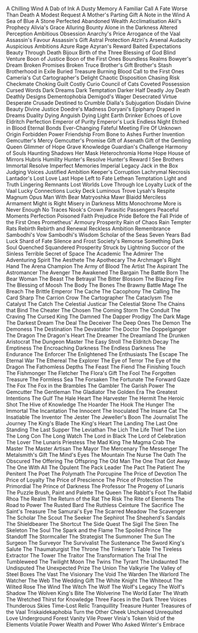 A Chilling Wind
A Dab of Ink
A Dusty Memory
A Familiar Call
A Fate Worse Than Death
A Modest Request
A Mother's Parting Gift
A Note in the Wind
A Sea of Blue
A Stone Perfected
Abandoned Wealth
Acclimatisation
Akil's Prophecy
Alivia's Grace
Alluring Bounty
Alone in the Darkness
Altered Perception
Ambitious Obsession
Anarchy's Price
Arrogance of the Vaal
Assassin's Favour
Assassin's Gift
Astral Protection
Atziri's Arsenal
Audacity
Auspicious Ambitions
Azure Rage
Azyran's Reward
Baited Expectations
Beauty Through Death
Bijoux
Birth of the Three
Blessing of God
Blind Venture
Boon of Justice
Boon of the First Ones
Boundless Realms
Bowyer's Dream
Broken Promises
Broken Truce
Brother's Gift
Brother's Stash
Brotherhood in Exile
Buried Treasure
Burning Blood
Call to the First Ones
Cameria's Cut
Cartographer's Delight
Chaotic Disposition
Chasing Risk
Checkmate
Choking Guilt
Costly Curio
Council of Cats
Coveted Possession
Cursed Words
Dark Dreams
Dark Temptation
Darker Half
Deadly Joy
Death
Deathly Designs
Dementophobia
Demigod's Wager
Desecrated Virtue
Desperate Crusade
Destined to Crumble
Dialla's Subjugation
Disdain
Divine Beauty
Divine Justice
Doedre's Madness
Doryani's Epiphany
Draped in Dreams
Duality
Dying Anguish
Dying Light
Earth Drinker
Echoes of Love
Eldritch Perfection
Emperor of Purity
Emperor's Luck
Endless Night
Etched in Blood
Eternal Bonds
Ever-Changing
Fateful Meeting
Fire Of Unknown Origin
Forbidden Power
Friendship
From Bone to Ashes
Further Invention
Gemcutter's Mercy
Gemcutter's Promise
Gift of Asenath
Gift of the Gemling Queen
Glimmer of Hope
Grave Knowledge
Guardian's Challenge
Harmony of Souls
Haunting Shadows
Her Mask
Heterochromia
Home
Hope
House of Mirrors
Hubris
Humility
Hunter's Resolve
Hunter's Reward
I See Brothers
Immortal Resolve
Imperfect Memories
Imperial Legacy
Jack in the Box
Judging Voices
Justified Ambition
Keeper's Corruption
Lachrymal Necrosis
Lantador's Lost Love
Last Hope
Left to Fate
Lethean Temptation
Light and Truth
Lingering Remnants
Lost Worlds
Love Through Ice
Loyalty
Luck of the Vaal
Lucky Connections
Lucky Deck
Luminous Trove
Lysah's Respite
Magnum Opus
Man With Bear
Matryoshka
Mawr Blaidd
Merciless Armament
Might is Right
Misery in Darkness
Mitts
Monochrome
More is Never Enough
No Traces
Nook's Crown
Parasitic Passengers
Peaceful Moments
Perfection
Poisoned Faith
Prejudice
Pride Before the Fall
Pride of the First Ones
Prometheus' Armoury
Prosperity
Rain of Chaos
Rain Tempter
Rats
Rebirth
Rebirth and Renewal
Reckless Ambition
Remembrance
Sambodhi's Vow
Sambodhi's Wisdom
Scholar of the Seas
Seven Years Bad Luck
Shard of Fate
Silence and Frost
Society's Remorse
Something Dark
Soul Quenched
Squandered Prosperity
Struck by Lightning
Succor of the Sinless
Terrible Secret of Space
The Academic
The Admirer
The Adventuring Spirit
The Aesthete
The Apothecary
The Archmage's Right Hand
The Arena Champion
The Army of Blood
The Artist
The Aspirant
The Astromancer
The Avenger
The Awakened
The Bargain
The Battle Born
The Bear Woman
The Beast
The Betrayal
The Bitter Blossom
The Blazing Fire
The Blessing of Moosh
The Body
The Bones
The Brawny Battle Mage
The Breach
The Brittle Emperor
The Cache
The Cacophony
The Calling
The Card Sharp
The Carrion Crow
The Cartographer
The Cataclysm
The Catalyst
The Catch
The Celestial Justicar
The Celestial Stone
The Chains that Bind
The Cheater
The Chosen
The Coming Storm
The Conduit
The Craving
The Cursed King
The Damned
The Dapper Prodigy
The Dark Mage
The Darkest Dream
The Deal
The Deceiver
The Deep Ones
The Demon
The Demoness
The Destination
The Devastator
The Doctor
The Doppelganger
The Dragon
The Dragon's Heart
The Dreamer
The Dreamland
The Drunken Aristocrat
The Dungeon Master
The Easy Stroll
The Eldritch Decay
The Emptiness
The Encroaching Darkness
The Endless Darkness
The Endurance
The Enforcer
The Enlightened
The Enthusiasts
The Escape
The Eternal War
The Ethereal
The Explorer
The Eye of Terror
The Eye of the Dragon
The Fathomless Depths
The Feast
The Fiend
The Finishing Touch
The Fishmonger
The Fletcher
The Flora's Gift
The Fool
The Forgotten Treasure
The Formless Sea
The Forsaken
The Fortunate
The Forward Gaze
The Fox
The Fox in the Brambles
The Gambler
The Garish Power
The Gemcutter
The Gentleman
The Gladiator
The Golden Era
The Greatest Intentions
The Gulf
The Hale Heart
The Harvester
The Hermit
The Heroic Shot
The Hive of Knowledge
The Hoarder
The Hook
The Hunger
The Immortal
The Incantation
The Innocent
The Inoculated
The Insane Cat
The Insatiable
The Inventor
The Jester
The Jeweller's Boon
The Journalist
The Journey
The King's Blade
The King's Heart
The Landing
The Last One Standing
The Last Supper
The Leviathan
The Lich
The Life Thief
The Lion
The Long Con
The Long Watch
The Lord in Black
The Lord of Celebration
The Lover
The Lunaris Priestess
The Mad King
The Magma Crab
The Master
The Master Artisan
The Mayor
The Mercenary
The Messenger
The Metalsmith's Gift
The Mind's Eyes
The Mountain
The Nurse
The Oath
The Obscured
The Offering
The Offspring
The Old Man
The One That Got Away
The One With All
The Opulent
The Pack Leader
The Pact
The Patient
The Penitent
The Poet
The Polymath
The Porcupine
The Price of Devotion
The Price of Loyalty
The Price of Prescience
The Price of Protection
The Primordial
The Prince of Darkness
The Professor
The Progeny of Lunaris
The Puzzle
Brush, Paint and Palette
The Queen
The Rabbit's Foot
The Rabid Rhoa
The Realm
The Return of the Rat
The Risk
The Rite of Elements
The Road to Power
The Rusted Bard
The Ruthless Ceinture
The Sacrifice
The Saint's Treasure
The Samurai's Eye
The Scarred Meadow
The Scavenger
The Scholar
The Scout
The Seeker
The Sephirot
The Shepherd's Sandals
The Shieldbearer
The Shortcut
The Side Quest
The Sigil
The Siren
The Skeleton
The Soul
The Spark and the Flame
The Spoiled Prince
The Standoff
The Stormcaller
The Strategist
The Summoner
The Sun
The Surgeon
The Surveyor
The Survivalist
The Sustenance
The Sword King's Salute
The Thaumaturgist
The Throne
The Tinkerer's Table
The Tireless Extractor
The Tower
The Traitor
The Transformation
The Trial
The Tumbleweed
The Twilight Moon
The Twins
The Tyrant
The Undaunted
The Undisputed
The Unexpected Prize
The Union
The Valkyrie
The Valley of Steel Boxes
The Vast
The Visionary
The Void
The Warden
The Warlord
The Watcher
The Web
The Wedding Gift
The White Knight
The Whiteout
The Wilted Rose
The Wind
The Witch
The Wolf
The Wolf's Legacy
The Wolf's Shadow
The Wolven King's Bite
The Wolverine
The World Eater
The Wrath
The Wretched
Thirst for Knowledge
Three Faces in the Dark
Three Voices
Thunderous Skies
Time-Lost Relic
Tranquillity
Treasure Hunter
Treasures of the Vaal
Triskaidekaphobia
Turn the Other Cheek
Unchained
Unrequited Love
Underground Forest
Vanity
Vile Power
Vinia's Token
Void of the Elements
Volatile Power
Wealth and Power
Who Asked
Winter's Embrace
